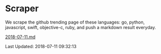 # Scraper

We scrape the github trending page of these languages: go, python, javascript, swift, objective-c, ruby, and push a markdown result everyday.

[2018-07-11.md](https://github.com/henson/Scraper/blob/master/2018-07-11.md)

Last Updated: 2018-07-11 09:32:13